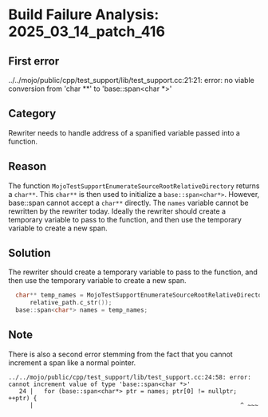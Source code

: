 # Build Failure Analysis: 2025_03_14_patch_416

## First error

../../mojo/public/cpp/test_support/lib/test_support.cc:21:21: error: no viable conversion from 'char **' to 'base::span<char *>'

## Category
Rewriter needs to handle address of a spanified variable passed into a function.

## Reason
The function `MojoTestSupportEnumerateSourceRootRelativeDirectory` returns a `char**`. This `char**` is then used to initialize a `base::span<char*>`. However, base::span cannot accept a `char**` directly. The `names` variable cannot be rewritten by the rewriter today. Ideally the rewriter should create a temporary variable to pass to the function, and then use the temporary variable to create a new span.

## Solution
The rewriter should create a temporary variable to pass to the function, and then use the temporary variable to create a new span.

```c++
  char** temp_names = MojoTestSupportEnumerateSourceRootRelativeDirectory(
      relative_path.c_str());
  base::span<char*> names = temp_names;
```

## Note
There is also a second error stemming from the fact that you cannot increment a span like a normal pointer.
```
../../mojo/public/cpp/test_support/lib/test_support.cc:24:58: error: cannot increment value of type 'base::span<char *>'
   24 |   for (base::span<char*> ptr = names; ptr[0] != nullptr; ++ptr) {
      |                                                          ^ ~~~